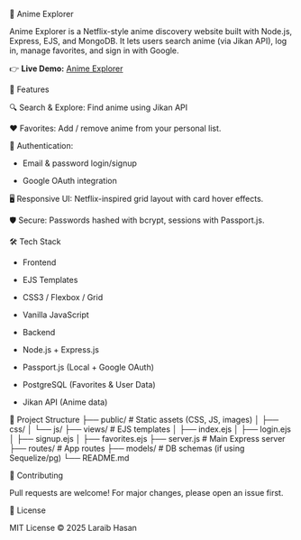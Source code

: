 🎌 Anime Explorer

Anime Explorer is a Netflix-style anime discovery website built with Node.js, Express, EJS, and MongoDB.
It lets users search anime (via Jikan API), log in, manage favorites, and sign in with Google.

👉 **Live Demo:** [Anime Explorer](https://anime-explorer.onrender.com/)  

🚀 Features

🔍 Search & Explore: Find anime using Jikan API

❤️ Favorites: Add / remove anime from your personal list.

👤 Authentication:

- Email & password login/signup

- Google OAuth integration

🖥️ Responsive UI: Netflix-inspired grid layout with card hover effects.

🛡️ Secure: Passwords hashed with bcrypt, sessions with Passport.js.

🛠️ Tech Stack

- Frontend

- EJS Templates

- CSS3 / Flexbox / Grid

- Vanilla JavaScript

- Backend

- Node.js + Express.js

- Passport.js (Local + Google OAuth)

- PostgreSQL (Favorites & User Data)

- Jikan API (Anime data)

📂 Project Structure
├── public/          # Static assets (CSS, JS, images)
│   ├── css/
│   └── js/
├── views/           # EJS templates
│   ├── index.ejs
│   ├── login.ejs
│   ├── signup.ejs
│   ├── favorites.ejs
├── server.js        # Main Express server
├── routes/          # App routes
├── models/          # DB schemas (if using Sequelize/pg)
└── README.md

🤝 Contributing

Pull requests are welcome! For major changes, please open an issue first.

📜 License

MIT License © 2025 Laraib Hasan
